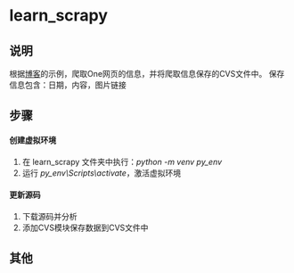 # learn_scrapy


## 说明
根据[博客](https://www.jianshu.com/p/c4f35dfe1a1f)的示例，爬取One网页的信息，并将爬取信息保存的CVS文件中。
保存信息包含：日期，内容，图片链接

## 步骤

#### 创建虚拟环境
  1. 在 learn_scrapy 文件夹中执行：*python -m venv py_env*
  2. 运行 *py_env\Scripts\activate*，激活虚拟环境

#### 更新源码
  1. 下载源码并分析
  2. 添加CVS模块保存数据到CVS文件中



## 其他


